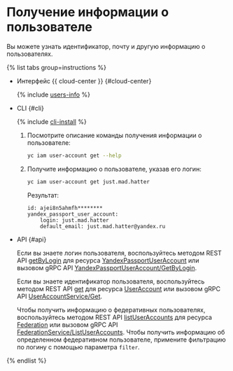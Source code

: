 # Получение информации о пользователе

Вы можете узнать идентификатор, почту и другую информацию о пользователях.

{% list tabs group=instructions %}

- Интерфейс {{ cloud-center }} {#cloud-center}

  {% include [users-info](../../../_includes/users-info.md) %}

- CLI {#cli}

  {% include [cli-install](../../../_includes/cli-install.md) %}

  1. Посмотрите описание команды получения информации о пользователе:

      ```bash
      yc iam user-account get --help
      ```

  1. Получите информацию о пользователе, указав его логин:
      
      ```bash
      yc iam user-account get just.mad.hatter
      ```

      Результат:

      ```text
      id: ajei8n5ahmfh********
      yandex_passport_user_account:
          login: just.mad.hatter
          default_email: just.mad.hatter@yandex.ru
      ```

- API {#api}

  Если вы знаете логин пользователя, воспользуйтесь методом REST API [getByLogin](../../api-ref/YandexPassportUserAccount/getByLogin.md) для ресурса [YandexPassportUserAccount](../../api-ref/YandexPassportUserAccount/index.md) или вызовом gRPC API [YandexPassportUserAccount/GetByLogin](../../api-ref/grpc/YandexPassportUserAccount/getByLogin.md).
  
  Если вы знаете идентификатор пользователя, воспользуйтесь методом REST API [get](../../api-ref/UserAccount/get.md) для ресурса [UserAccount](../../api-ref/UserAccount/index.md) или вызовом gRPC API [UserAccountService/Get](../../api-ref/grpc/ServiceAccount/get.md).

  Чтобы получить информацию о федеративных пользователях, воспользуйтесь методом REST API [listUserAccounts](../../../organization/saml/api-ref/Federation/listUserAccounts) для ресурса [Federation](../../../organization/saml/api-ref/Federation/) или вызовом gRPC API [FederationService/ListUserAccounts](../../../organization/saml/api-ref/grpc/Federation/listUserAccounts.md). Чтобы получить информацию об определенном федеративном пользователе, примените фильтрацию по логину с помощью параметра `filter`.

{% endlist %}
